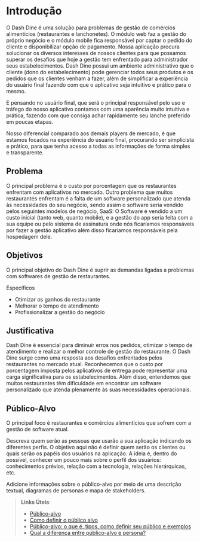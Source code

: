 # Introdução

O Dash Dine é uma solução para problemas de gestão de comércios alimentícios (restaurantes e lanchonetes). O módulo web faz a gestão do próprio negócio e o módulo mobile fica responsável por captar o pedido do cliente e disponibilizar opção de pagamento.  Nossa aplicação procura solucionar os diversos interesses de nossos clientes para que possamos superar os desafios que hoje a gestão tem enfrentado para administrador seus estabelecimentos. Dash Dine possui um ambiente administrativo que o cliente (dono do estabelecimento) pode gerenciar todos seus produtos e os pedidos que os clientes venham a fazer, além de simplificar a experiência do usuário final fazendo com que o aplicativo seja intuitivo e prático para o mesmo.

E pensando no usuário final, que será o principal responsável pelo uso e tráfego do nosso aplicativo contamos com uma aparência muito intuitiva e prática, fazendo com que consiga achar rapidamente seu lanche preferido em poucas etapas. 

Nosso diferencial comparado aos demais players de mercado, é que estamos focados na experiência do usuário final, procurando ser simplicista e prático, para que tenha acesso a todas as informações de forma simples e transparente.




## Problema
O principal problema é o custo por porcentagem que os restaurantes enfrentam com aplicativos no mercado. Outro problema que muitos restaurantes enfrentam é a falta de um software personalizado que atenda às necessidades do seu negócio, sendo assim o software seria vendido pelos seguintes modelos de negócio, SaaS: O Software é vendido a um custo inicial (tanto web, quanto mobile), e a gestão do app seria feita com a sua equipe ou pelo sistema de assinatura onde nós ficaríamos responsáveis por fazer a gestão aplicativo além disso ficaríamos responsáveis pela hospedagem dele. 


## Objetivos

O principal objetivo do Dash Dine é suprir as demandas ligadas a problemas com softwares de gestão de restaurantes.  

Específicos
- Otimizar os ganhos do restaurante 
- Melhorar o tempo de atendimento  
- Profissionalizar a gestão do negócio


## Justificativa

Dash Dine é essencial para diminuir erros nos pedidos, otimizar o tempo de atendimento e realizar o melhor controle de gestão do restaurante.
O Dash Dine surge como uma resposta aos desafios enfrentados pelos restaurantes no mercado atual. Reconhecemos que o custo por porcentagem imposta pelos aplicativos de entrega pode representar uma carga significativa para os estabelecimentos. Além disso, entendemos que muitos restaurantes têm dificuldade em encontrar um software personalizado que atenda plenamente às suas necessidades operacionais.

## Público-Alvo

O principal foco é restaurantes e comércios alimentícios que sofrem com a gestão de software atual. 

Descreva quem serão as pessoas que usarão a sua aplicação indicando os diferentes perfis. O objetivo aqui não é definir quem serão os clientes ou quais serão os papéis dos usuários na aplicação. A ideia é, dentro do possível, conhecer um pouco mais sobre o perfil dos usuários: conhecimentos prévios, relação com a tecnologia, relações
hierárquicas, etc.

Adicione informações sobre o público-alvo por meio de uma descrição textual, diagramas de personas e mapa de stakeholders.

> **Links Úteis**:
> - [Público-alvo](https://blog.hotmart.com/pt-br/publico-alvo/)
> - [Como definir o público alvo](https://exame.com/pme/5-dicas-essenciais-para-definir-o-publico-alvo-do-seu-negocio/)
> - [Público-alvo: o que é, tipos, como definir seu público e exemplos](https://klickpages.com.br/blog/publico-alvo-o-que-e/)
> - [Qual a diferença entre público-alvo e persona?](https://rockcontent.com/blog/diferenca-publico-alvo-e-persona/)

